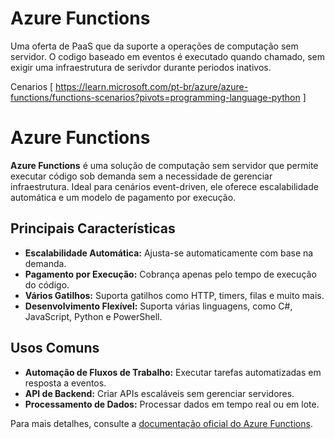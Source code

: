 # Azure Functions 
 Uma oferta de PaaS que da suporte a operações de computação sem servidor.
 O codigo baseado em eventos é executado quando chamado, sem exigir uma infraestrutura de serivdor durante periodos inativos. 

Cenarios [ https://learn.microsoft.com/pt-br/azure/azure-functions/functions-scenarios?pivots=programming-language-python ]

# Azure Functions

**Azure Functions** é uma solução de computação sem servidor que permite executar código sob demanda sem a necessidade de gerenciar infraestrutura. Ideal para cenários event-driven, ele oferece escalabilidade automática e um modelo de pagamento por execução.

## Principais Características
- **Escalabilidade Automática:** Ajusta-se automaticamente com base na demanda.
- **Pagamento por Execução:** Cobrança apenas pelo tempo de execução do código.
- **Vários Gatilhos:** Suporta gatilhos como HTTP, timers, filas e muito mais.
- **Desenvolvimento Flexível:** Suporta várias linguagens, como C#, JavaScript, Python e PowerShell.

## Usos Comuns
- **Automação de Fluxos de Trabalho:** Executar tarefas automatizadas em resposta a eventos.
- **API de Backend:** Criar APIs escaláveis sem gerenciar servidores.
- **Processamento de Dados:** Processar dados em tempo real ou em lote.

Para mais detalhes, consulte a [documentação oficial do Azure Functions](https://learn.microsoft.com/en-us/azure/azure-functions/).
